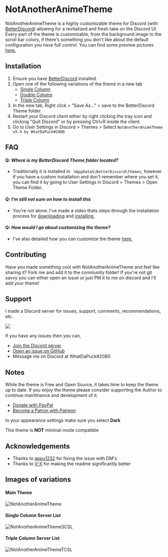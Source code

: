 # NotAnotherAnimeTheme
NotAnotherAnimeTheme is a highly customizable theme for Discord (with [BetterDiscord](https://betterdiscord.net/home/)) allowing for a revitalized and fresh take on the Discord UI. Every part of the theme is customizable, from the background image to the scroll bar colors, if there's something you don't like about the default configuration you have full control. You can find some preview pictures [here.](https://github.com/WhatDaPuck/NotAnotherAnimeTheme#images-of-variations)
## Installation
1. Ensure you have [BetterDiscord](https://betterdiscord.net/home/) installed.
2. Open one of the following variations of the theme in a new tab
      * [Single Column](https://raw.githubusercontent.com/WhatDaPuck/NotAnotherAnimeTheme/master/variations/NotAnotherAnimeThemeSCSL.theme.css)
      * [Double Column](https://raw.githubusercontent.com/WhatDaPuck/NotAnotherAnimeTheme/master/NotAnotherAnimeTheme.theme.css)
      * [Triple Column](https://raw.githubusercontent.com/WhatDaPuck/NotAnotherAnimeTheme/master/variations/NotAnotherAnimeThemeTCSL.theme.css)
3. In the new tab, Right click > "Save As..." > save to the BetterDiscord Theme folder.
4. Restart your Discord client either by right clicking the tray icon and clicking "Quit Discord" or by pressing Ctrl+R inside the client.
5. Go to User Settings in Discord > Themes > Select `NotAnotherAnimeTheme vX.X by WhatDaPuck#2080`

## FAQ

####  Q: *Where is my BetterDiscord Theme folder located?*
   - Traditionally it is installed in ` %AppData%\BetterDiscord\themes`, however if you have a custom installation and don't remember where you set it, you can find it by going to User Settings in Discord > Themes > Open Theme Folder.

####  Q: *I'm still not sure on how to install this*
  - You're not alone. I've made a video thats steps through the installation process for [downloading](https://www.youtube.com/watch?v=1ML5_F-n5iw) and [installing.](https://www.youtube.com/watch?v=R-aZTjHWRZc)

#### Q: *How would I go about customizing the theme?*
  - I've also detailed how you can customize the theme [here.](https://www.youtube.com/watch?v=YYsdNkLOQjU)

## Contributing
Have you made something cool with NotAnotherAnimeTheme and feel like sharing it? Fork me and add it to the community folder! If you're not git savvy you can either open an issue or just PM it to me on discord and I'll add your theme!

## Support
I made a Discord server for issues, support, comments, recommendations, etc.

[<img src="https://canary.discordapp.com/api/guilds/412794678791110664/widget.png?style=banner3">](https://discord.gg/FdZhbjY)

If you have any issues then you can,

* [Join the Discord server](https://discord.gg/FdZhbjY)
* [Open an issue on GitHub](https://github.com/WhatDaPuck/NotAnotherAnimeTheme/issues)
* Message me on Discord at WhatDaPuck#2080

## Notes
While the theme is Free and Open Source, it takes time to keep the theme up to date. If you enjoy the theme please consider supporting the Author to continue maintinance and development of it.
* [Donate with PayPal](https://www.paypal.me/ChrisBock)
* [Become a Patron with Patreon](https://www.patreon.com/ChrisBock)

In your appearance settings make sure you select **Dark**

This theme is **NOT** minimal mode compatible

## Acknowledgements
* Thanks to [appu1232](https://github.com/appu1232/) for fixing the issue with DM's
* Thanks to [V-X](https://github.com/ImVexed) for making the readme significantly better

## Images of variations
#### Main Theme
![NotAnotherAnimeTheme](https://i.imgur.com/B5N8Owl.jpg)

#### Single Column Server List
![NotAnotherAnimeThemeSCSL](https://i.imgur.com/HStMvDg.jpg)

#### Triple Column Server List
![NotAnotherAnimeThemeTCSL](https://i.imgur.com/J4CHHcV.jpg)
